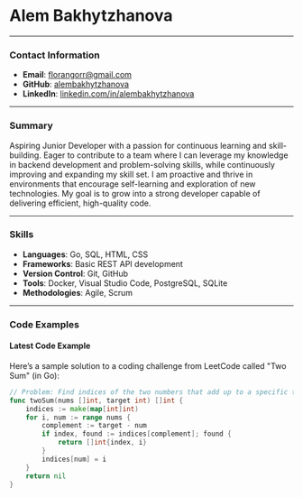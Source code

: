 # Alem Bakhytzhanova

---

### Contact Information
- **Email**: florangorr@gmail.com
- **GitHub**: [alembakhytzhanova](https://github.com/alembakhytzhanova)
- **LinkedIn**: [linkedin.com/in/alembakhytzhanova](https://linkedin.com/in/alembakhytzhanova)

---

### Summary
Aspiring Junior Developer with a passion for continuous learning and skill-building. Eager to contribute to a team where I can leverage my knowledge in backend development and problem-solving skills, while continuously improving and expanding my skill set. I am proactive and thrive in environments that encourage self-learning and exploration of new technologies. My goal is to grow into a strong developer capable of delivering efficient, high-quality code.

---

### Skills
- **Languages**: Go, SQL, HTML, CSS
- **Frameworks**: Basic REST API development
- **Version Control**: Git, GitHub
- **Tools**: Docker, Visual Studio Code, PostgreSQL, SQLite
- **Methodologies**: Agile, Scrum

---

### Code Examples
#### Latest Code Example
Here’s a sample solution to a coding challenge from LeetCode called "Two Sum" (in Go):

```go
// Problem: Find indices of the two numbers that add up to a specific target.
func twoSum(nums []int, target int) []int {
    indices := make(map[int]int)
    for i, num := range nums {
        complement := target - num
        if index, found := indices[complement]; found {
            return []int{index, i}
        }
        indices[num] = i
    }
    return nil
}
